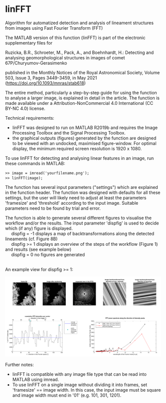 # linFFT
Algorithm for automatized detection and analysis of lineament structures from images using Fast Fourier Transform (FFT)

The MATLAB version of this function (linFFT) is part of the electronic supplementary files for

Ruzicka, B.R., Schroeter, M., Pack, A., and Boehnhardt, H.: Detecting and analysing geomorphological structures in images of comet 67P/Churyumov-Gerasimenko

published in the Monthly Notices of the Royal Astronomical Society, Volume 503, Issue 3, Pages 3449-3459, in May 2021 (https://doi.org/10.1093/mnras/stab618)

The entire method, particularly a step-by-step guide for using the function to analyse a larger image, is explained in detail in the article. The function is made available under a Attribution-NonCommercial 4.0 International (CC BY-NC 4.0) license.

Technical requirements:
- linFFT was designed to run on MATLAB R2019b and requires the Image Processing Toolbox and the Signal Processing Toolbox.
- the graphical outputs (figures) generated by the function are designed to be viewed with an undocked, maximised figure-window. For optimal display, the minimum required screen resolution is 1920 x 1080.

To use linFFT for detecting and analysing linear features in an image, run these commands in MATLAB:

```
>> image = imread('yourfilename.png');
>> linFFT(image);
```

The function has several input parameters ("settings") which are explained in the function header. The function was designed with defaults for all these settings, but the user will likely need to adjust at least the parameters 'framesize' and 'threshold' according to the input image. Suitable parameters need to be found by trial and error.

The function is able to generate several different figures to visualise the workflow and/or the results. The input parameter 'dispfig' is used to decide which (if any) figure is displayed. <br>
&nbsp;&nbsp;&nbsp;&nbsp; dispfig = -1	displays a map of backtransformations along the detected lineaments (cf. Figure 8B) <br>
&nbsp;&nbsp;&nbsp;&nbsp; dispfig >= 1	displays an overview of the steps of the workflow (Figure 1) and results (see example below)<br>
&nbsp;&nbsp;&nbsp;&nbsp; dispfig =  0	no figures are generated

<br>
An example view for dispfig >= 1:<br>

![example of dispfig >= 1](https://raw.githubusercontent.com/BirkoRuzicka/linFFT/main/frame_Gh.png)

Further notes:
- linFFT is compatible with any image file type that can be read into MATLAB using imread.
- To use linFFT on a single image without dividing it into frames, set 'framesize' == image width. In this case, the input image must be square and image width must end in '01' (e.g. 101, 301, 1201).


